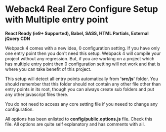 # Weback4 Real Zero Configure Setup with Multiple entry point
**React Ready (ie9+ Supported), Babel, SASS, HTML Partials, External jQuery CDN**

Webpack 4 comes with a new idea, 0 configuration setting. If you have only one entry point then you don't need this setup. Webpack 4 will compile your project without any regression. But, if you are working on a project which has multiple entry point then 0 configuration setting will not work and that is where you can take benefit of this project.

This setup will detect all entry points automatically from **'src/js'** folder. You should remember that this folder should not contain any other file other than entry points in its root, though you can always create sub folders and put any other javascript files there.

You do not need to access any core setting file if you neeed to change any configuration. 

All options has been enlisted to **config/public.options.js** file. Check this file. All options are quite self explanatory and has comments with all.




